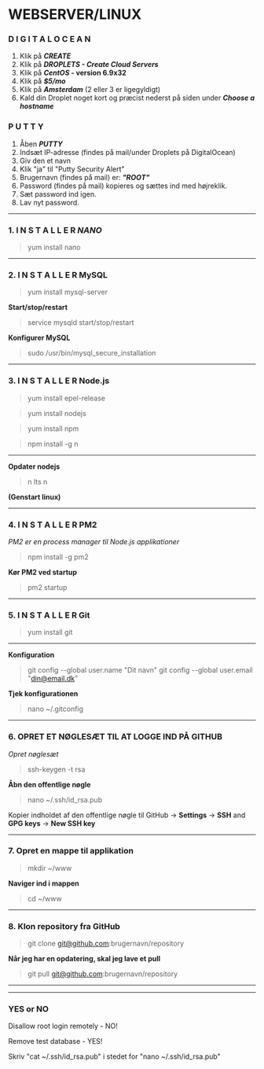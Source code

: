# WEBSERVER/LINUX
 



### **D I G I T A L O C E A N**
1. Klik på **_CREATE_**
2. Klik på **_DROPLETS - Create Cloud Servers_**
3. Klik på **_CentOS_ - version 6.9x32**
4. Klik på **_$5/mo_**
5. Klik på **_Amsterdam_** (2 eller 3 er ligegyldigt)
6. Kald din Droplet noget kort og præcist nederst på siden under **_Choose a hostname_**


### **P U T T Y**
1. Åben **_PUTTY_**
2. Indsæt IP-adresse (findes på mail/under Droplets på DigitalOcean) 
3. Giv den et navn
4. Klik "ja" til "Putty Security Alert"
5. Brugernavn (findes på mail) er: **_"ROOT"_**
6. Password (findes på mail) kopieres og sættes ind med højreklik.
7. Sæt password ind igen.
8. Lav nyt password.

--- 

### 1. I N S T A L L E R **_NANO_**

> yum install nano

---

### 2. I N S T A L L E R MySQL

> yum install mysql-server

**Start/stop/restart**

> service mysqld start/stop/restart

**Konfigurer MySQL**

> sudo /usr/bin/mysql_secure_installation

---

### 3. I N S T A L L E R Node.js

> yum install epel-release

> yum install nodejs

> yum install npm

> npm install -g n

--- 

**Opdater nodejs**

> n lts
> n

**(Genstart linux)**

---

### 4. I N S T A L L E R PM2
_PM2 er en process manager til Node.js applikationer_

> npm install -g pm2

**Kør PM2 ved startup**

> pm2 startup

---

### 5. I N S T A L L E R Git

> yum install git

---

**Konfiguration**

> git config --global user.name "Dit navn"
> git config --global user.email "din@email.dk"

**Tjek konfigurationen**

> nano ~/.gitconfig

---

### 6. OPRET ET NØGLESÆT TIL AT LOGGE IND PÅ GITHUB
_Opret nøglesæt_

> ssh-keygen -t rsa


**Åbn den offentlige nøgle**

> nano ~/.ssh/id_rsa.pub

Kopier indholdet af den offentlige nøgle til GitHub -> **Settings** -> **SSH** and **GPG keys** -> **New SSH key**

---

### 7. Opret en mappe til applikation

> mkdir ~/www

**Naviger ind i mappen**

> cd ~/www

---

### 8. Klon repository fra GitHub

> git clone git@github.com:brugernavn/repository

**Når jeg har en opdatering, skal jeg lave et pull**

> git pull git@github.com:brugernavn/repository

---

---

### **YES or NO**
Disallow root login remotely - NO!

Remove test database - YES!

Skriv "cat ~/.ssh/id_rsa.pub" i stedet for "nano ~/.ssh/id_rsa.pub"








